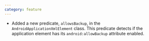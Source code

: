 ```yaml
---
category: feature
---
```

* Added a new predicate, `allowsBackup`, in the `AndroidApplicationXmlElement` class. This predicate detects if the application element has its `android:allowBackup` attribute enabled.
